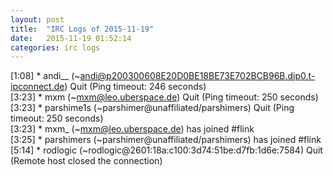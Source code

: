 ```yaml
---
layout: post
title:  "IRC Logs of 2015-11-19"
date:   2015-11-19 01:52:14
categories: irc logs
---
```

<span class="irc-date">[1:08]</span> <span class="irc-navy">* andi__ (~andi@p200300608E20D0BE18BE73E702BCB96B.dip0.t-ipconnect.de) Quit (Ping timeout: 246 seconds)</span><br />
<span class="irc-date">[3:23]</span> <span class="irc-navy">* mxm (~mxm@leo.uberspace.de) Quit (Ping timeout: 250 seconds)</span><br />
<span class="irc-date">[3:23]</span> <span class="irc-navy">* parshime1s (~parshimer@unaffiliated/parshimers) Quit (Ping timeout: 250 seconds)</span><br />
<span class="irc-date">[3:23]</span> <span class="irc-green">* mxm_ (~mxm@leo.uberspace.de) has joined #flink</span><br />
<span class="irc-date">[3:25]</span> <span class="irc-green">* parshimers (~parshimer@unaffiliated/parshimers) has joined #flink</span><br />
<span class="irc-date">[5:14]</span> <span class="irc-navy">* rodlogic (~rodlogic@2601:18a:c100:3d74:51be:d7fb:1d6e:7584) Quit (Remote host closed the connection)</span><br />
